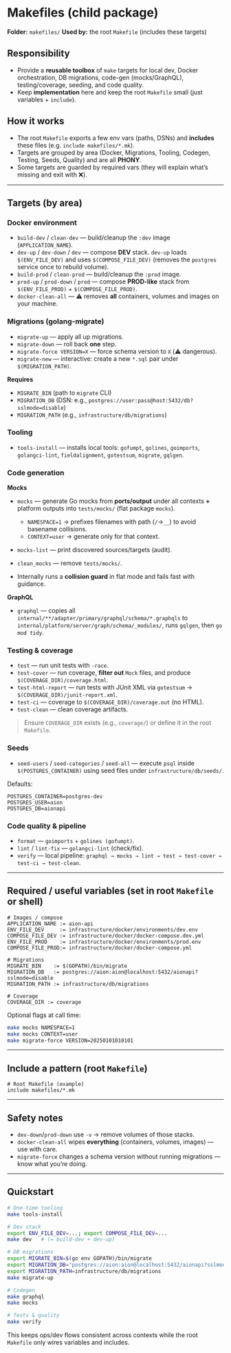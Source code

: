 # Makefiles (child package)

**Folder:** `makefiles/`
**Used by:** the root `Makefile` (includes these targets)

## Responsibility

* Provide a **reusable toolbox** of `make` targets for local dev, Docker orchestration, DB migrations, code-gen (mocks/GraphQL), testing/coverage, seeding, and code quality.
* Keep **implementation** here and keep the root `Makefile` small (just variables + `include`).

## How it works

* The root `Makefile` exports a few env vars (paths, DSNs) and **includes** these files (e.g. `include makefiles/*.mk`).
* Targets are grouped by area (Docker, Migrations, Tooling, Codegen, Testing, Seeds, Quality) and are all **PHONY**.
* Some targets are guarded by required vars (they will explain what’s missing and exit with ❌).

---

## Targets (by area)

### Docker environment

* `build-dev` / `clean-dev` — build/cleanup the `:dev` image (`APPLICATION_NAME`).
* `dev-up` / `dev-down` / `dev` — compose **DEV** stack. `dev-up` loads `$(ENV_FILE_DEV)` and uses `$(COMPOSE_FILE_DEV)` (removes the `postgres` service once to rebuild volume).
* `build-prod` / `clean-prod` — build/cleanup the `:prod` image.
* `prod-up` / `prod-down` / `prod` — compose **PROD-like** stack from `$(ENV_FILE_PROD)` + `$(COMPOSE_FILE_PROD)`.
* `docker-clean-all` — ⚠️ removes **all** containers, volumes and images on your machine.

### Migrations (golang-migrate)

* `migrate-up` — apply all up migrations.
* `migrate-down` — roll back **one** step.
* `migrate-force VERSION=X` — force schema version to `X` (⚠️ dangerous).
* `migrate-new` — interactive: create a new `*.sql` pair under `$(MIGRATION_PATH)`.

**Requires**

* `MIGRATE_BIN` (path to `migrate` CLI)
* `MIGRATION_DB` (DSN: e.g., `postgres://user:pass@host:5432/db?sslmode=disable`)
* `MIGRATION_PATH` (e.g., `infrastructure/db/migrations`)

### Tooling

* `tools-install` — installs local tools: `gofumpt`, `golines`, `goimports`, `golangci-lint`, `fieldalignment`, `gotestsum`, `migrate`, `gqlgen`.

### Code generation

**Mocks**

* `mocks` — generate Go mocks from **ports/output** under all contexts **+** platform outputs into `tests/mocks/` (flat package `mocks`).

    * `NAMESPACE=1` → prefixes filenames with path (`/`→`__`) to avoid basename collisions.
    * `CONTEXT=user` → generate only for that context.
* `mocks-list` — print discovered sources/targets (audit).
* `clean_mocks` — remove `tests/mocks/`.
* Internally runs a **collision guard** in flat mode and fails fast with guidance.

**GraphQL**

* `graphql` — copies all `internal/**/adapter/primary/graphql/schema/*.graphqls` to `internal/platform/server/graph/schema/_modules/`, runs `gqlgen`, then `go mod tidy`.

### Testing & coverage

* `test` — run unit tests with `-race`.
* `test-cover` — run coverage, **filter out** `Mock` files, and produce `$(COVERAGE_DIR)/coverage.html`.
* `test-html-report` — run tests with JUnit XML via `gotestsum` → `$(COVERAGE_DIR)/junit-report.xml`.
* `test-ci` — coverage to `$(COVERAGE_DIR)/coverage.out` (no HTML).
* `test-clean` — clean coverage artifacts.

> Ensure `COVERAGE_DIR` exists (e.g., `coverage/`) or define it in the root `Makefile`.

### Seeds

* `seed-users` / `seed-categories` / `seed-all` — execute `psql` inside `$(POSTGRES_CONTAINER)` using seed files under `infrastructure/db/seeds/`.

Defaults:

```
POSTGRES_CONTAINER=postgres-dev
POSTGRES_USER=aion
POSTGRES_DB=aionapi
```

### Code quality & pipeline

* `format` — `goimports` + `golines (gofumpt)`.
* `lint` / `lint-fix` — `golangci-lint` (check/fix).
* `verify` — local pipeline: `graphql → mocks → lint → test → test-cover → test-ci → test-clean`.

---

## Required / useful variables (set in root `Makefile` or shell)

```make
# Images / compose
APPLICATION_NAME := aion-api
ENV_FILE_DEV     := infrastructure/docker/environments/dev.env
COMPOSE_FILE_DEV := infrastructure/docker/docker-compose.dev.yml
ENV_FILE_PROD    := infrastructure/docker/environments/prod.env
COMPOSE_FILE_PROD:= infrastructure/docker/docker-compose.yml

# Migrations
MIGRATE_BIN    := $(GOPATH)/bin/migrate
MIGRATION_DB   := postgres://aion:aion@localhost:5432/aionapi?sslmode=disable
MIGRATION_PATH := infrastructure/db/migrations

# Coverage
COVERAGE_DIR := coverage
```

Optional flags at call time:

```bash
make mocks NAMESPACE=1
make mocks CONTEXT=user
make migrate-force VERSION=20250101010101
```

---

## Include a pattern (root `Makefile`)

```make
# Root Makefile (example)
include makefiles/*.mk
```

---

## Safety notes

* `dev-down`/`prod-down` use `-v` → remove volumes of those stacks.
* `docker-clean-all` wipes **everything** (containers, volumes, images) — use with care.
* `migrate-force` changes a schema version without running migrations — know what you’re doing.

---

## Quickstart

```bash
# One-time tooling
make tools-install

# Dev stack
export ENV_FILE_DEV=...; export COMPOSE_FILE_DEV=...
make dev   # (= build-dev + dev-up)

# DB migrations
export MIGRATE_BIN=$(go env GOPATH)/bin/migrate
export MIGRATION_DB="postgres://aion:aion@localhost:5432/aionapi?sslmode=disable"
export MIGRATION_PATH=infrastructure/db/migrations
make migrate-up

# Codegen
make graphql
make mocks

# Tests & quality
make verify
```

This keeps ops/dev flows consistent across contexts while the root `Makefile` only wires variables and includes.
